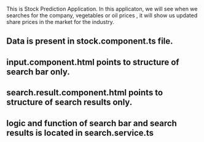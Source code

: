 This is Stock Prediction Application. In this applicaton, we will see when we searches for the company, vegetables or oil prices , it will show us updated share prices in the market for the industry.

## Data is present in stock.component.ts file.

## input.component.html points to structure of search bar only.

## search.result.component.html points to structure of search results only.

## logic and function of search bar and search results is located in search.service.ts
